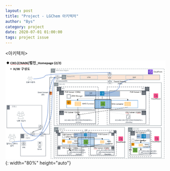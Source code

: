 ```yaml
---
layout: post
title: "Project - LGChem 아키텍처"
author: "Bys"
category: project
date: 2020-07-01 01:00:00
tags: project issue
---
```


\<아키텍처\>

![lgchem01](/assets/it/project/lgchem/lgchem01.png){: width="80%" height="auto"}  